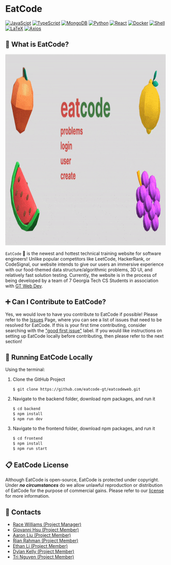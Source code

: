 # EatCode
[![JavaScipt](https://img.shields.io/badge/JavaScript-F7DF1E?style=for-the-badge&logo=javascript&logoColor=white)]()
[![TypeScript](https://img.shields.io/badge/TypeScript-3178C6?style=for-the-badge&logo=typescript&logoColor=white)]()
[![MongoDB](https://img.shields.io/badge/MongoDB-47A248?style=for-the-badge&logo=MongoDB&logoColor=white)]()
[![Python](https://img.shields.io/badge/Python-3776AB?style=for-the-badge&logo=python&logoColor=white)]()
[![React](https://img.shields.io/badge/React-61DAFB?style=for-the-badge&logo=react&logoColor=white)]()
[![Docker](https://img.shields.io/badge/Docker-2496ED?style=for-the-badge&logo=docker&logoColor=white)]()
[![Shell](https://img.shields.io/badge/Shell-5391FE?style=for-the-badge&logo=powershell&logoColor=white)]()
[![LaTeX](https://img.shields.io/badge/LaTeX-008080?style=for-the-badge&logo=latex&logoColor=white)]()
[![Axios](https://img.shields.io/badge/Axios-5A29E4?style=for-the-badge&logo=axios&logoColor=white)]()

## 🌟 What is EatCode?

<p align="center">
  <img src="./eatcode.gif" width="1000" height="600">
</p>

`EatCode` 🍖 is the newest and hottest technical training website for software engineers! Unlike popular competitors like LeetCode, HackerRank, or CodeSignal, our website intends to give our users an immersive experience with our food-themed data structure/algorithmic problems, 3D UI, and relatively fast solution testing. Currently, the website is in the process of being developed by a team of 7 Georgia Tech CS Students in association with [GT Web Dev](https://discord.gg/MzuR4N8kzV).

## ➕ Can I Contribute to EatCode?
Yes, we would love to have you contribute to EatCode if possible! Please refer to the [Issues](https://github.com/eatcode-gt/eatcodeweb/issues) Page, where you can see a list of issues that need to be resolved for EatCode. If this is your first time contributing, consider searching with the ["good first issue"](https://github.com/eatcode-gt/eatcodeweb/issues?q=is%3Aissue+is%3Aopen+label%3A%22good+first+issue%22) label. If you would like instructions on setting up EatCode locally before contributing, then please refer to the next section!

## 🏃 Running EatCode Locally

Using the terminal:

1. Clone the GitHub Project
   ```
   $ git clone https://github.com/eatcode-gt/eatcodeweb.git
   ```
2. Navigate to the backend folder, download npm packages, and run it
   ```
   $ cd backend
   $ npm install
   $ npm run dev
   ```
3. Navigate to the frontend folder, download npm packages, and run it
   ```
   $ cd frontend
   $ npm install
   $ npm run start
   ```

## 📋 EatCode License

Although EatCode is open-source, EatCode is protected under copyright. Under __*no circumstances*__ do we allow unlawful reproduction or distribution of EatCode for the purpose of commercial gains. Please refer to our [license](https://github.com/eatcode-gt/eatcodeweb/blob/main/license.md) for more information.

## 🤝 Contacts
- [Race Williams (Project Manager)](https://github.com/r4c3)
- [Giovanni Hsu (Project Member)](https://github.com/Giovanni1014)
- [Aaron Liu (Project Member)](https://github.com/aaronliuo)
- [Rian Rahman (Project Member)](https://github.com/RiRah123)
- [Ethan Li (Project Member)](https://github.com/EthanLi1360)
- [Dylan Kelly (Project Member)](https://github.com/dylankelly04)
- [Tri Nguyen (Project Member)](https://github.com/hongtri11)
